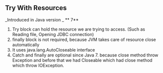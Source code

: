 ## Try With Resources

_Introduced in Java version _ ** 7**


1. Try block can hold the resource we are trying to access. (Such as Reading file, Opening JDBC connection)
2. finally block is not required, because JVM takes care of resource close automatically
3. It uses java.lang.AutoCloseable interface
4. Catch and finally are optional since Java 7. because close method throw Exception and before that we had Closeable which had close method which throw IOException.
